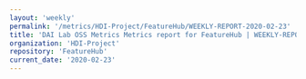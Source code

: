 ```yaml
---
layout: 'weekly'
permalink: '/metrics/HDI-Project/FeatureHub/WEEKLY-REPORT-2020-02-23'
title: 'DAI Lab OSS Metrics Metrics report for FeatureHub | WEEKLY-REPORT-2020-02-23'
organization: 'HDI-Project'
repository: 'FeatureHub'
current_date: '2020-02-23'
---
```


